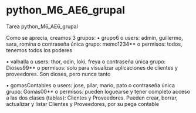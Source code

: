 # python_M6_AE6_grupal
Tarea python_M6_AE6_grupal

Como se aprecia, creamos 3 grupos:
•	grupo6
o	users: admin, guillermo, sara, romina
o	contraseña única grupo: memo1234**
o	permisos: todos, tenemos todos los poderes

•	valhalla
o	users: thor, odin, loki, freya
o	contraseña única grupo: Dioses99**
o	permisos: solo para visualizar aplicaciones de clientes y proveedores. Son dioses, pero nunca tanto


•	gomasContables
o	users: jose, pilar, mario, pato
o	contraseña única grupo: Gomas00**
o	permisos: pueden loguearse y tener completo acceso a las dos clases (tablas): Clientes y Proveedores. Pueden crear, borrar, actualizar y listar Clientes y Proveedores, por su pega contable

